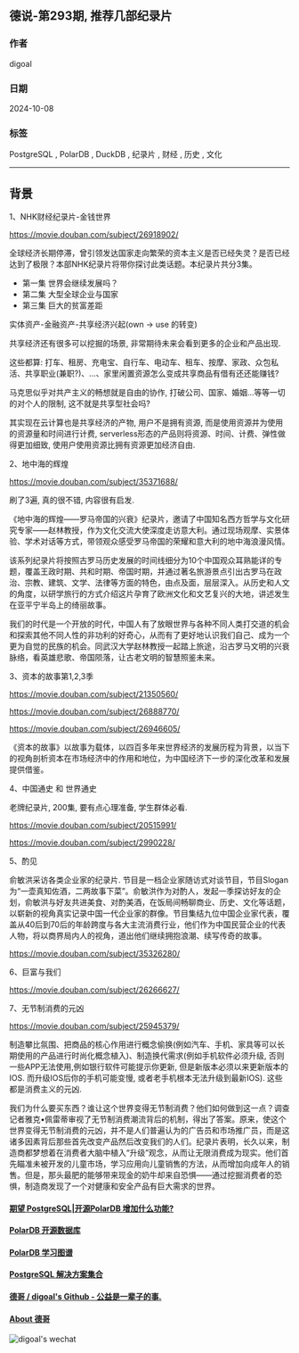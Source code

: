 ## 德说-第293期, 推荐几部纪录片  
                                                                                      
### 作者                                                          
digoal                                                          
                                                                 
### 日期                                                               
2024-10-08                                                         
                                                              
### 标签                                                            
PostgreSQL , PolarDB , DuckDB , 纪录片 , 财经 , 历史 , 文化     
                                                                                     
----                                                              
                                                                            
## 背景    
  
1、NHK财经纪录片-金钱世界  
  
https://movie.douban.com/subject/26918902/  
  
全球经济长期停滞，曾引领发达国家走向繁荣的资本主义是否已经失灵？是否已经达到了极限？本部NHK纪录片将带你探讨此类话题。本纪录片共分3集。  
- 第一集 世界会继续发展吗？  
- 第二集 大型全球企业与国家  
- 第三集 巨大的贫富差距  
  
实体资产-金融资产-共享经济兴起(own -> use 的转变)    
  
共享经济还有很多可以挖掘的场景, 非常期待未来会看到更多的企业和产品出现.    
  
这些都算: 打车、租房、充电宝、自行车、电动车、租车、按摩、家政、众包私活、共享职业(兼职?)、...、家里闲置资源怎么变成共享商品有借有还还能赚钱?    
  
马克思似乎对共产主义的畅想就是自由的协作, 打破公司、国家、婚姻...等等一切的对个人的限制, 这不就是共享型社会吗?   
  
其实现在云计算也是共享经济的产物, 用户不是拥有资源, 而是使用资源并为使用的资源量和时间进行计费, serverless形态的产品则将资源、时间、计费、弹性做得更加细致, 使用户使用资源比拥有资源更加经济自由.   
  
2、地中海的辉煌  
  
https://movie.douban.com/subject/35371688/  
  
刷了3遍, 真的很不错, 内容很有启发.    
  
《地中海的辉煌——罗马帝国的兴衰》纪录片，邀请了中国知名西方哲学与文化研究专家——赵林教授，作为文化交流大使深度走访意大利。通过现场观摩、实景体验、学术对话等方式，带领观众感受罗马帝国的荣耀和意大利的地中海浪漫风情。  
  
该系列纪录片将按照古罗马历史发展的时间线细分为10个中国观众耳熟能详的专题，覆盖王政时期、共和时期、帝国时期，并通过著名旅游景点引出古罗马在政治、宗教、建筑、文学、法律等方面的特色，由点及面，层层深入。从历史和人文的角度，以研学旅行的方式介绍这片孕育了欧洲文化和文艺复兴的大地，讲述发生在亚平宁半岛上的绮丽故事。  
  
我们的时代是一个开放的时代，中国人有了放眼世界与各种不同人类打交道的机会和探索其他不同人性的非功利的好奇心，从而有了更好地认识我们自己、成为一个更为自觉的民族的机会。同武汉大学赵林教授一起踏上旅途，沿古罗马文明的兴衰脉络，看英雄悲歌、帝国陨落，让古老文明的智慧照鉴未来。  
  
3、资本的故事第1,2,3季   
  
https://movie.douban.com/subject/21350560/  
  
https://movie.douban.com/subject/26888770/  
  
https://movie.douban.com/subject/26946605/  
  
《资本的故事》以故事为载体，以四百多年来世界经济的发展历程为背景，以当下的视角剖析资本在市场经济中的作用和地位，为中国经济下一步的深化改革和发展提供借鉴。  
  
4、中国通史 和 世界通史  
  
老牌纪录片, 200集, 要有点心理准备, 学生群体必看.   
  
https://movie.douban.com/subject/20515991/  
  
https://movie.douban.com/subject/2990228/  
  
5、酌见
   
俞敏洪采访各类企业家的纪录片. 节目是一档企业家随访式对谈节目，节目Slogan为“一壶真知佐酒，二两故事下菜”。俞敏洪作为对酌人，发起一季探访好友的企划，俞敏洪与好友共进美食、对酌美酒，在饭局间畅聊商业、历史、文化等话题，以崭新的视角真实记录中国一代企业家的群像。节目集结九位中国企业家代表，覆盖从40后到70后的年龄跨度与各大主流消费行业，他们作为中国民营企业的代表人物，将以商界局内人的视角，道出他们继续拥抱浪潮、续写传奇的故事。    
  
https://movie.douban.com/subject/35326280/  
  
6、巨富与我们  
  
https://movie.douban.com/subject/26266627/  
   
7、无节制消费的元凶     
  
https://movie.douban.com/subject/25945379/    
   
制造攀比氛围、把商品的核心作用进行概念偷换(例如汽车、手机、家具等可以长期使用的产品进行时尚化概念植入)、制造换代需求(例如手机软件必须升级, 否则一些APP无法使用,例如银行软件可能提示你更新, 但是新版本必须以来更新版本的IOS. 而升级IOS后你的手机可能变慢, 或者老手机根本无法升级到最新IOS). 这些都是消费主义的元凶.    
   
我们为什么要买东西？谁让这个世界变得无节制消费？他们如何做到这一点？调查记者雅克•佩雷蒂审视了无节制消费潮流背后的机制，得出了答案。原来，使这个世界变得无节制消费的元凶，并不是人们普遍认为的广告员和市场推广员，而是这诸多因素背后那些首先改变产品然后改变我们的人们。纪录片表明，长久以来，制造商都梦想着在消费者大脑中植入“升级”观念，从而让无限消费成为现实。他们首先瞄准未被开发的儿童市场，学习应用向儿童销售的方法，从而增加向成年人的销售。但是，那头最肥的能够带来现金的奶牛却来自恐惧——通过挖掘消费者的恐惧，制造商发现了一个对健康和安全产品有巨大需求的世界。    
  
#### [期望 PostgreSQL|开源PolarDB 增加什么功能?](https://github.com/digoal/blog/issues/76 "269ac3d1c492e938c0191101c7238216")
  
  
#### [PolarDB 开源数据库](https://openpolardb.com/home "57258f76c37864c6e6d23383d05714ea")
  
  
#### [PolarDB 学习图谱](https://www.aliyun.com/database/openpolardb/activity "8642f60e04ed0c814bf9cb9677976bd4")
  
  
#### [PostgreSQL 解决方案集合](../201706/20170601_02.md "40cff096e9ed7122c512b35d8561d9c8")
  
  
#### [德哥 / digoal's Github - 公益是一辈子的事.](https://github.com/digoal/blog/blob/master/README.md "22709685feb7cab07d30f30387f0a9ae")
  
  
#### [About 德哥](https://github.com/digoal/blog/blob/master/me/readme.md "a37735981e7704886ffd590565582dd0")
  
  
![digoal's wechat](../pic/digoal_weixin.jpg "f7ad92eeba24523fd47a6e1a0e691b59")
  
